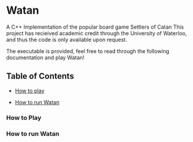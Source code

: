 # Watan
A C++ Implementation of the popular board game Settlers of Catan
This project has recieived academic credit through the University of Waterloo, and thus the code is only available upon request. 

The executable is provided, feel free to read through the following documentation and play Watan!

## Table of Contents

- [How to play](#how-to-play)

- [How to run Watan](#how-to-run)

### How to Play

### How to run Watan

